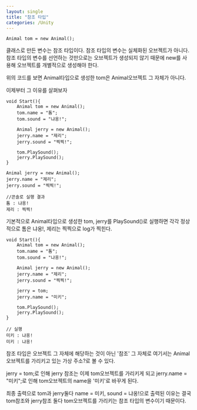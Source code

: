 ```yaml
---
layout: single
title: "참조 타입"
categories: /Unity
---
```


	Animal tom = new Animal();

클래스로 만든 변수는 참조 타입이다.
참조 타입의 변수는 실체화된 오브젝트가 아니다.
참조 타입의 변수를 선언하는 것만으로는 오브젝트가 생성되지 않기 때문에 new를 사용해 오브젝트를 개별적으로 생성해야 한다.

위의 코드를 보면 Animal타입으로 생성한 tom은 Animal오브젝트 그 자체가 아니다.

이제부터 그 이유를 살펴보자

	void Start(){
		Animal tom = new Animal();
		tom.name = "톰";
		tom.sound = "냐옹!";
		
		Animal jerry = new Animal();
		jerry.name = "제리";
		jerry.sound = "찍찍!";
		
		tom.PlaySound();
		jerry.PlaySound();
	}
	
	Animal jerry = new Animal();
	jerry.name = "제리";
	jerry.sound = "찍찍!";
	
	//콘솔로 실행 결과
	톰 : 냐옹!
	제리 : 찍찍!

기본적으로 Animal타입으로 생성한 tom, jerry를 PlaySound()로 실행하면
각각 정상적으로 톰은 냐옹!, 제리는 찍찍으로 log가 찍힌다.

	void Start(){
		Animal tom = new Animal();
		tom.name = "톰";
		tom.sound = "냐옹!";
		
		Animal jerry = new Animal();
		jerry.name = "제리";
		jerry.sound = "찍찍!";

		jerry = tom;
		jerry.name = "미키";
		
		tom.PlaySound();
		jerry.PlaySound();
	}
	
	// 실행
	미키 : 냐옹!
	미키 : 냐옹!

참조 타입은 오브젝트 그 자체에 해당하는 것이 아닌 '참조' 그 자체로
여기서는 Animal오브젝트를 가리키고 있는 가상 주소?로 볼 수 있다.

jerry = tom;로 인해 jerry 참조는 이제 tom오브젝트를 가리키게 되고
jerry.name = "미키";로 인해 tom오브젝트의 name을 '미키'로 바꾸게 된다.

최종 출력으로 tom과 jerry둘다 name = 미키, sound = 냐옹!으로 출력된 이유는 결국 tom참조와 jerry참조 둘다 tom오브젝트를 가리키는 참조 타입의 변수이기 때문이다.
